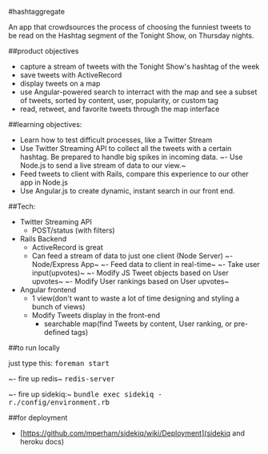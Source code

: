 #hashtaggregate

An app that crowdsources the process of choosing the funniest tweets to be read on the Hashtag segment of the Tonight Show, on Thursday nights.

##product objectives
- capture a stream of tweets with the Tonight Show's hashtag of the week
- save tweets with ActiveRecord
- display tweets on a map
- use Angular-powered search to interract with the map and see a subset of tweets, sorted by content, user, popularity, or custom tag
- read, retweet, and favorite tweets through the map interface

##learning objectives:
- Learn how to test difficult processes, like a Twitter Stream
- Use Twitter Streaming API to collect all the tweets with a certain hashtag. Be prepared to handle big spikes in incoming data.
~- Use Node.js to send a live stream of data to our view.~
- Feed tweets to client with Rails, compare this experience to our other app in Node.js
- Use Angular.js to create dynamic, instant search in our front end.

##Tech:

- Twitter Streaming API
  - POST/status (with filters)
- Rails Backend
  - ActiveRecord is great
  - Can feed a stream of data to just one client (Node Server)
~- Node/Express App~
  ~- Feed data to client in real-time~
  ~- Take user input(upvotes)~
  ~- Modify JS Tweet objects based on User upvotes~
  ~- Modify User rankings based on User upvotes~
- Angular frontend
  - 1 view(don't want to waste a lot of time designing and styling a bunch of  views)
  - Modify Tweets display in the front-end
    - searchable map(find Tweets by content, User ranking, or pre-defined tags)

##to run locally

just type this:
<tt>foreman start</tt>

~- fire up redis~
<tt>redis-server</tt>

~- fire up sidekiq:~
<tt>bundle exec sidekiq -r./config/environment.rb</tt>

##for deployment
- [https://github.com/mperham/sidekiq/wiki/Deployment](sidekiq and heroku docs)
